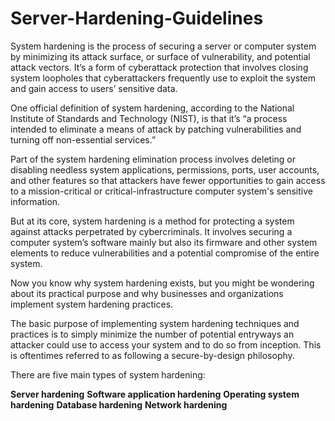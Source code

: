 # Server-Hardening-Guidelines

System hardening is the process of securing a server or computer system by minimizing its attack surface, or surface of vulnerability, and potential attack vectors. It’s a form of cyberattack protection that involves closing system loopholes that cyberattackers frequently use to exploit the system and gain access to users’ sensitive data.

One official definition of system hardening, according to the National Institute of Standards and Technology (NIST), is that it’s “a process intended to eliminate a means of attack by patching vulnerabilities and turning off non-essential services.”

Part of the system hardening elimination process involves deleting or disabling needless system applications, permissions, ports, user accounts, and other features so that attackers have fewer opportunities to gain access to a mission-critical or critical-infrastructure computer system's sensitive information.

But at its core, system hardening is a method for protecting a system against attacks perpetrated by cybercriminals. It involves securing a computer system’s software mainly but also its firmware and other system elements to reduce vulnerabilities and a potential compromise of the entire system.

Now you know why system hardening exists, but you might be wondering about its practical purpose and why businesses and organizations implement system hardening practices.

The basic purpose of implementing system hardening techniques and practices is to simply minimize the number of potential entryways an attacker could use to access your system and to do so from inception. This is oftentimes referred to as following a secure-by-design philosophy.


There are five main types of system hardening:

**Server hardening**
**Software application hardening**
**Operating system hardening**
**Database hardening**
**Network hardening**
